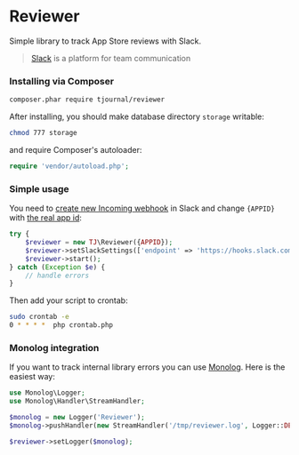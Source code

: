 # Reviewer
Simple library to track App Store reviews with Slack.

>[Slack](https://slack.com/) is a platform for team communication

### Installing via Composer
```bash
composer.phar require tjournal/reviewer
```

After installing, you should make database directory `storage` writable:

```bash
chmod 777 storage
```

and require Composer's autoloader:

```php
require 'vendor/autoload.php';
```

### Simple usage
You need to [create new Incoming webhook](https://slack.com/services/new/incoming-webhook) in Slack and change `{APPID}` with [the real app id](https://www.codeproof.com/blog/how-to-find-aitunes-store-id-or-appid/):

```php
try {
    $reviewer = new TJ\Reviewer({APPID});
    $reviewer->setSlackSettings(['endpoint' => 'https://hooks.slack.com/services/ABCDE/QWERTY', 'channel' => '#reviews']);
    $reviewer->start();
} catch (Exception $e) {
    // handle errors
}
```

Then add your script to crontab:

```bash
sudo crontab -e
0 * * * *  php crontab.php
```

### Monolog integration
If you want to track internal library errors you can use [Monolog](https://github.com/Seldaek/monolog). Here is the easiest way:

```php
use Monolog\Logger;
use Monolog\Handler\StreamHandler;

$monolog = new Logger('Reviewer');
$monolog->pushHandler(new StreamHandler('/tmp/reviewer.log', Logger::DEBUG));

$reviewer->setLogger($monolog);
```